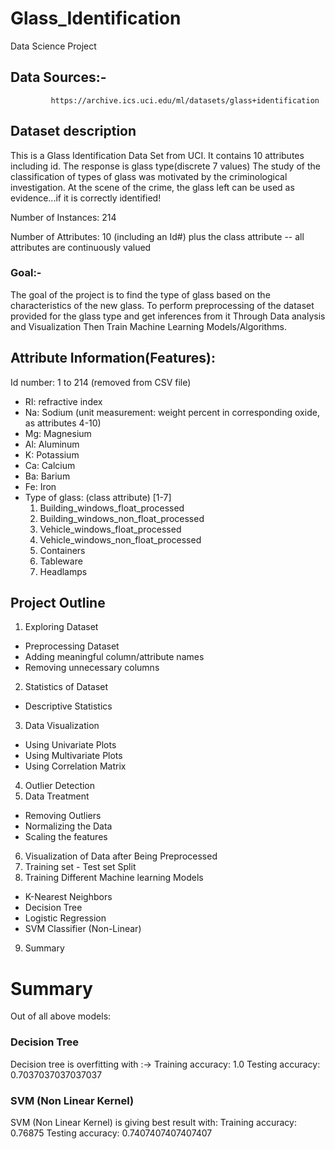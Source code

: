 # Glass_Identification
Data Science Project


## Data Sources:-
			 https://archive.ics.uci.edu/ml/datasets/glass+identification

## Dataset description

This is a Glass Identification Data Set from UCI. It contains 10 attributes including id. The response is glass type(discrete 7 values)
The study of the classification of types of glass was motivated by the criminological investigation. At the scene of the crime, the glass left can be used as evidence...if it is correctly identified!

Number of Instances: 214

Number of Attributes: 10 (including an Id#) plus the class attribute -- all attributes are continuously valued

### Goal:-
The goal of the project is to find the type of glass based on the characteristics of the new glass. To perform preprocessing of the dataset provided for the glass type and get inferences from it Through Data analysis and Visualization Then Train Machine Learning Models/Algorithms. 

## Attribute Information(Features):

Id number: 1 to 214 (removed from CSV file)

*   RI: refractive index
*   Na: Sodium (unit measurement: weight percent in corresponding oxide, 
    as attributes 4-10)
*   Mg: Magnesium
*   Al: Aluminum
*   K: Potassium
*   Ca: Calcium
*   Ba: Barium
*   Fe: Iron
*   Type of glass: (class attribute)  [1-7]
    1.   Building_windows_float_processed
    2.   Building_windows_non_float_processed
    3.   Vehicle_windows_float_processed
    4.   Vehicle_windows_non_float_processed
    5.   Containers
    6.   Tableware
    7.   Headlamps
    
## Project Outline
1. Exploring Dataset
  * Preprocessing Dataset
  * Adding meaningful column/attribute names
  * Removing unnecessary columns
2. Statistics of Dataset
  * Descriptive Statistics
3. Data Visualization
  * Using Univariate Plots
  * Using Multivariate Plots
  * Using Correlation Matrix
4. Outlier Detection
5. Data Treatment
  * Removing Outliers
  * Normalizing the Data
  * Scaling the features
6. Visualization of Data after Being Preprocessed
7. Training set - Test set Split
8. Training Different Machine learning Models
  * K-Nearest Neighbors
  * Decision Tree
  * Logistic Regression
  * SVM Classifier (Non-Linear)
9. Summary

    
    
    
# Summary
Out of all above models:
### Decision Tree
Decision tree is overfitting with :->
Training accuracy: 1.0
Testing accuracy: 0.7037037037037037

### SVM (Non Linear Kernel)
SVM (Non Linear Kernel) is giving best result with:
Training accuracy: 0.76875
Testing accuracy: 0.7407407407407407



